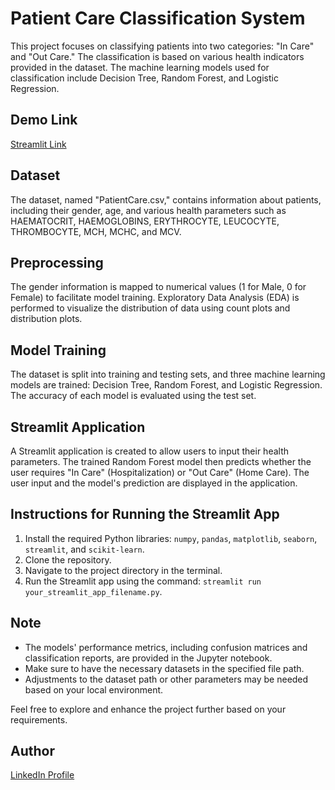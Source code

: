 # Patient Care Classification System

This project focuses on classifying patients into two categories: "In Care" and "Out Care." The classification is based on various health indicators provided in the dataset. The machine learning models used for classification include Decision Tree, Random Forest, and Logistic Regression.

## Demo Link
[Streamlit Link](url)

## Dataset
The dataset, named "PatientCare.csv," contains information about patients, including their gender, age, and various health parameters such as HAEMATOCRIT, HAEMOGLOBINS, ERYTHROCYTE, LEUCOCYTE, THROMBOCYTE, MCH, MCHC, and MCV.

## Preprocessing
The gender information is mapped to numerical values (1 for Male, 0 for Female) to facilitate model training. Exploratory Data Analysis (EDA) is performed to visualize the distribution of data using count plots and distribution plots.

## Model Training
The dataset is split into training and testing sets, and three machine learning models are trained: Decision Tree, Random Forest, and Logistic Regression. The accuracy of each model is evaluated using the test set.

## Streamlit Application
A Streamlit application is created to allow users to input their health parameters. The trained Random Forest model then predicts whether the user requires "In Care" (Hospitalization) or "Out Care" (Home Care). The user input and the model's prediction are displayed in the application.

## Instructions for Running the Streamlit App
1. Install the required Python libraries: `numpy`, `pandas`, `matplotlib`, `seaborn`, `streamlit`, and `scikit-learn`.
2. Clone the repository.
3. Navigate to the project directory in the terminal.
4. Run the Streamlit app using the command: `streamlit run your_streamlit_app_filename.py`.

## Note
- The models' performance metrics, including confusion matrices and classification reports, are provided in the Jupyter notebook.
- Make sure to have the necessary datasets in the specified file path.
- Adjustments to the dataset path or other parameters may be needed based on your local environment.

Feel free to explore and enhance the project further based on your requirements.



## Author 
[LinkedIn Profile](https://www.linkedin.com/in/yashpurusharthi/)

